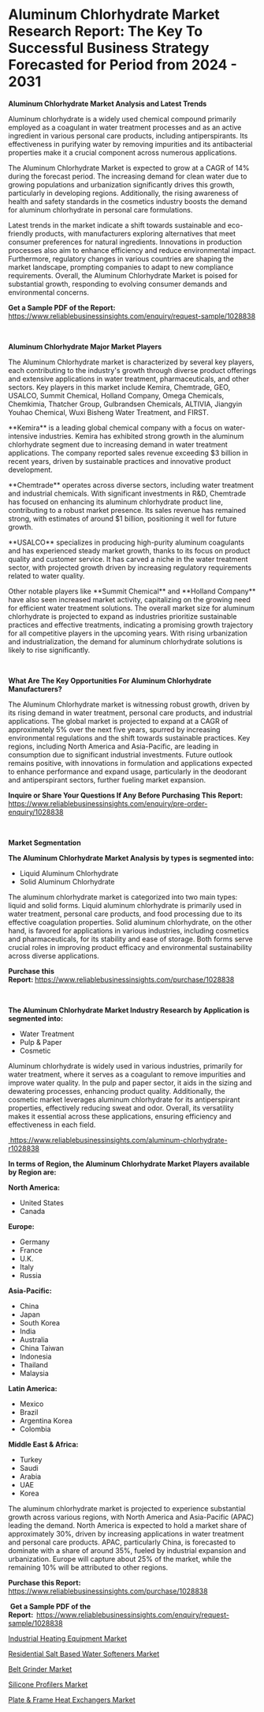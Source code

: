 <p><h1>Aluminum Chlorhydrate Market Research Report: The Key To Successful Business Strategy Forecasted for Period from 2024 - 2031</h1></p><p><strong>Aluminum Chlorhydrate Market Analysis and Latest Trends</strong></p>
<p><p>Aluminum chlorhydrate is a widely used chemical compound primarily employed as a coagulant in water treatment processes and as an active ingredient in various personal care products, including antiperspirants. Its effectiveness in purifying water by removing impurities and its antibacterial properties make it a crucial component across numerous applications.</p><p>The Aluminum Chlorhydrate Market is expected to grow at a CAGR of 14% during the forecast period. The increasing demand for clean water due to growing populations and urbanization significantly drives this growth, particularly in developing regions. Additionally, the rising awareness of health and safety standards in the cosmetics industry boosts the demand for aluminum chlorhydrate in personal care formulations.</p><p>Latest trends in the market indicate a shift towards sustainable and eco-friendly products, with manufacturers exploring alternatives that meet consumer preferences for natural ingredients. Innovations in production processes also aim to enhance efficiency and reduce environmental impact. Furthermore, regulatory changes in various countries are shaping the market landscape, prompting companies to adapt to new compliance requirements. Overall, the Aluminum Chlorhydrate Market is poised for substantial growth, responding to evolving consumer demands and environmental concerns.</p></p>
<p><strong>Get a Sample PDF of the Report:&nbsp;</strong> <a href="https://www.reliablebusinessinsights.com/enquiry/request-sample/1028838?utm_campaign=1554&utm_medium=2&utm_source=Github&utm_content=ia&utm_term=18102024&utm_id=aluminum-chlorhydrate">https://www.reliablebusinessinsights.com/enquiry/request-sample/1028838</a></p>
<p>&nbsp;</p>
<p><strong>Aluminum Chlorhydrate Major Market Players</strong></p>
<p><p>The Aluminum Chlorhydrate market is characterized by several key players, each contributing to the industry's growth through diverse product offerings and extensive applications in water treatment, pharmaceuticals, and other sectors. Key players in this market include Kemira, Chemtrade, GEO, USALCO, Summit Chemical, Holland Company, Omega Chemicals, Chemkimia, Thatcher Group, Gulbrandsen Chemicals, ALTIVIA, Jiangyin Youhao Chemical, Wuxi Bisheng Water Treatment, and FIRST.</p><p>**Kemira** is a leading global chemical company with a focus on water-intensive industries. Kemira has exhibited strong growth in the aluminum chlorhydrate segment due to increasing demand in water treatment applications. The company reported sales revenue exceeding $3 billion in recent years, driven by sustainable practices and innovative product development.</p><p>**Chemtrade** operates across diverse sectors, including water treatment and industrial chemicals. With significant investments in R&D, Chemtrade has focused on enhancing its aluminum chlorhydrate product line, contributing to a robust market presence. Its sales revenue has remained strong, with estimates of around $1 billion, positioning it well for future growth.</p><p>**USALCO** specializes in producing high-purity aluminum coagulants and has experienced steady market growth, thanks to its focus on product quality and customer service. It has carved a niche in the water treatment sector, with projected growth driven by increasing regulatory requirements related to water quality.</p><p>Other notable players like **Summit Chemical** and **Holland Company** have also seen increased market activity, capitalizing on the growing need for efficient water treatment solutions. The overall market size for aluminum chlorhydrate is projected to expand as industries prioritize sustainable practices and effective treatments, indicating a promising growth trajectory for all competitive players in the upcoming years. With rising urbanization and industrialization, the demand for aluminum chlorhydrate solutions is likely to rise significantly.</p></p>
<p>&nbsp;</p>
<p><strong>What Are The Key Opportunities For Aluminum Chlorhydrate Manufacturers?</strong></p>
<p><p>The Aluminum Chlorhydrate market is witnessing robust growth, driven by its rising demand in water treatment, personal care products, and industrial applications. The global market is projected to expand at a CAGR of approximately 5% over the next five years, spurred by increasing environmental regulations and the shift towards sustainable practices. Key regions, including North America and Asia-Pacific, are leading in consumption due to significant industrial investments. Future outlook remains positive, with innovations in formulation and applications expected to enhance performance and expand usage, particularly in the deodorant and antiperspirant sectors, further fueling market expansion.</p></p>
<p><strong>Inquire or Share Your Questions If Any Before Purchasing This Report:</strong> <a href="https://www.reliablebusinessinsights.com/enquiry/pre-order-enquiry/1028838?utm_campaign=1554&utm_medium=2&utm_source=Github&utm_content=ia&utm_term=18102024&utm_id=aluminum-chlorhydrate">https://www.reliablebusinessinsights.com/enquiry/pre-order-enquiry/1028838</a></p>
<p>&nbsp;</p>
<p><strong>Market Segmentation</strong></p>
<p><strong>The Aluminum Chlorhydrate Market Analysis by types is segmented into:</strong></p>
<p><ul><li>Liquid Aluminum Chlorhydrate</li><li>Solid Aluminum Chlorhydrate</li></ul></p>
<p><p>The aluminum chlorhydrate market is categorized into two main types: liquid and solid forms. Liquid aluminum chlorhydrate is primarily used in water treatment, personal care products, and food processing due to its effective coagulation properties. Solid aluminum chlorhydrate, on the other hand, is favored for applications in various industries, including cosmetics and pharmaceuticals, for its stability and ease of storage. Both forms serve crucial roles in improving product efficacy and environmental sustainability across diverse applications.</p></p>
<p><strong>Purchase this Report:&nbsp;</strong><a href="https://www.reliablebusinessinsights.com/purchase/1028838?utm_campaign=1554&utm_medium=2&utm_source=Github&utm_content=ia&utm_term=18102024&utm_id=aluminum-chlorhydrate">https://www.reliablebusinessinsights.com/purchase/1028838</a></p>
<p>&nbsp;</p>
<p><strong>The Aluminum Chlorhydrate Market Industry Research by Application is segmented into:</strong></p>
<p><ul><li>Water Treatment</li><li>Pulp & Paper</li><li>Cosmetic</li></ul></p>
<p><p>Aluminum chlorhydrate is widely used in various industries, primarily for water treatment, where it serves as a coagulant to remove impurities and improve water quality. In the pulp and paper sector, it aids in the sizing and dewatering processes, enhancing product quality. Additionally, the cosmetic market leverages aluminum chlorhydrate for its antiperspirant properties, effectively reducing sweat and odor. Overall, its versatility makes it essential across these applications, ensuring efficiency and effectiveness in each field.</p></p>
<p><a href="https://www.reliablebusinessinsights.com/aluminum-chlorhydrate-r1028838?utm_campaign=1554&utm_medium=2&utm_source=Github&utm_content=ia&utm_term=18102024&utm_id=aluminum-chlorhydrate">&nbsp;https://www.reliablebusinessinsights.com/aluminum-chlorhydrate-r1028838</a></p>
<p><strong>In terms of Region, the Aluminum Chlorhydrate Market Players available by Region are:</strong></p>
<p>
    <p> <strong> North America: </strong>
        <ul>
            <li>United States</li>
            <li>Canada</li>
        </ul>
        </p> 
    <p> <strong> Europe: </strong>
        <ul>
            <li>Germany</li>
            <li>France</li>
            <li>U.K.</li>
            <li>Italy</li>
            <li>Russia</li>
        </ul>
        </p> 
    <p> <strong> Asia-Pacific: </strong>
        <ul>
            <li>China</li>
            <li>Japan</li>
            <li>South Korea</li>
            <li>India</li>
            <li>Australia</li>
            <li>China Taiwan</li>
            <li>Indonesia</li>
            <li>Thailand</li>
            <li>Malaysia</li>
        </ul>
        </p> 
    <p> <strong> Latin America: </strong>
        <ul>
            <li>Mexico</li>
            <li>Brazil</li>
            <li>Argentina Korea</li>
            <li>Colombia</li>
        </ul>
        </p> 
    <p> <strong> Middle East & Africa: </strong>
        <ul>
            <li>Turkey</li>
            <li>Saudi</li>
            <li>Arabia</li>
            <li>UAE</li>
            <li>Korea</li>
        </ul>
    </p>
    </p>
<p><p>The aluminum chlorhydrate market is projected to experience substantial growth across various regions, with North America and Asia-Pacific (APAC) leading the demand. North America is expected to hold a market share of approximately 30%, driven by increasing applications in water treatment and personal care products. APAC, particularly China, is forecasted to dominate with a share of around 35%, fueled by industrial expansion and urbanization. Europe will capture about 25% of the market, while the remaining 10% will be attributed to other regions.</p></p>
<p><strong>Purchase this Report: </strong><a href="https://www.reliablebusinessinsights.com/purchase/1028838?utm_campaign=1554&utm_medium=2&utm_source=Github&utm_content=ia&utm_term=18102024&utm_id=aluminum-chlorhydrate">https://www.reliablebusinessinsights.com/purchase/1028838</a></p>
<p>&nbsp;<strong>Get a Sample PDF of the Report:&nbsp;&nbsp;</strong><a href="https://www.reliablebusinessinsights.com/enquiry/request-sample/1028838?utm_campaign=1554&utm_medium=2&utm_source=Github&utm_content=ia&utm_term=18102024&utm_id=aluminum-chlorhydrate">https://www.reliablebusinessinsights.com/enquiry/request-sample/1028838</a></p>
<p><strong></strong></p>
<p><p><a href="https://issuu.com/reportprime-2/docs/industrial-heating-equipment-market_b2d46e3d7ae11f?utm_campaign=1554&utm_medium=2&utm_source=Github&utm_content=ia&utm_term=18102024&utm_id=aluminum-chlorhydrate">Industrial Heating Equipment Market</a></p><p><a href="https://github.com/wenonaelwil/Market-Research-Report-List-1/blob/main/residential-salt-based-water-softeners-market.md?utm_campaign=1554&utm_medium=2&utm_source=Github&utm_content=ia&utm_term=18102024&utm_id=aluminum-chlorhydrate">Residential Salt Based Water Softeners Market</a></p><p><a href="https://www.linkedin.com/pulse/belt-grinder-market-evolution-global-trends-regional-dynamics-dts3f?utm_campaign=1554&utm_medium=2&utm_source=Github&utm_content=ia&utm_term=18102024&utm_id=aluminum-chlorhydrate">Belt Grinder Market</a></p><p><a href="https://medium.com/@jodeesniderrb/silicone-profilers-market-global-market-insights-and-sales-trends-2024-to-2031-2cc40f29873a?postPublishedType=repub&utm_campaign=1554&utm_medium=2&utm_source=Github&utm_content=ia&utm_term=18102024&utm_id=aluminum-chlorhydrate">Silicone Profilers Market</a></p><p><a href="https://issuu.com/reportprime-2/docs/plate-frame-heat-exchangers-market-_e14d72acc5834f?utm_campaign=1554&utm_medium=2&utm_source=Github&utm_content=ia&utm_term=18102024&utm_id=aluminum-chlorhydrate">Plate & Frame Heat Exchangers Market</a></p></p>